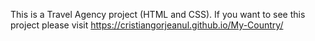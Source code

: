 This is a Travel Agency project (HTML and CSS). If you want to see this project please visit https://cristiangorjeanul.github.io/My-Country/
